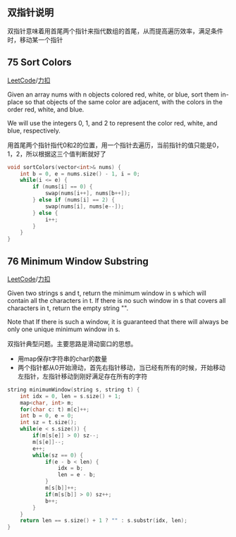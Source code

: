 双指针说明
-----------------
双指针意味着用首尾两个指针来指代数组的首尾，从而提高遍历效率，满足条件时，移动某一个指针

75 Sort Colors
-----------------
[LeetCode](https://leetcode.com/problems/sort-colors)/[力扣](https://leetcode-cn.com/problems/sort-colors)

Given an array nums with n objects colored red, white, or blue, sort them in-place so that objects of the same color are adjacent, with the colors in the order red, white, and blue. 

We will use the integers 0, 1, and 2 to represent the color red, white, and blue, respectively. 

用首尾两个指针指代0和2的位置，用一个指针去遍历，当前指针的值只能是0，1，2，所以根据这三个值判断就好了

```c++
void sortColors(vector<int>& nums) {
    int b = 0, e = nums.size() - 1, i = 0;
    while(i <= e) {
        if (nums[i] == 0) {
            swap(nums[i++], nums[b++]);
        } else if (nums[i] == 2) {
            swap(nums[i], nums[e--]);
        } else {
            i++;
        }
    }
}
```

76 Minimum Window Substring
----------------
[LeetCode]()/[力扣]()

Given two strings s and t, return the minimum window in s which will contain all the characters in t. If there is no such window in s that covers all characters in t, return the empty string "". 

Note that If there is such a window, it is guaranteed that there will always be only one unique minimum window in s. 

双指针典型问题。主要思路是滑动窗口的思想。

- 用map保存t字符串的char的数量
- 两个指针都从0开始滑动，首先右指针移动，当已经有所有的时候，开始移动左指针，左指针移动到刚好满足存在所有的字符

```c++
string minimumWindow(string s, string t) {
    int idx = 0, len = s.size() + 1;
    map<char, int> m;
    for(char c: t) m[c]++;
    int b = 0, e = 0;
    int sz = t.size();
    while(e < s.size()) {
        if(m[s[e]] > 0) sz--;
        m[s[e]]--;
        e++;
        while(sz == 0) {
            if(e - b < len) {
                idx = b;
                len = e - b;
            }
            m[s[b]]++;
            if(m[s[b]] > 0) sz++;
            b++;
        }
    }
    return len == s.size() + 1 ? "" : s.substr(idx, len);
}
```